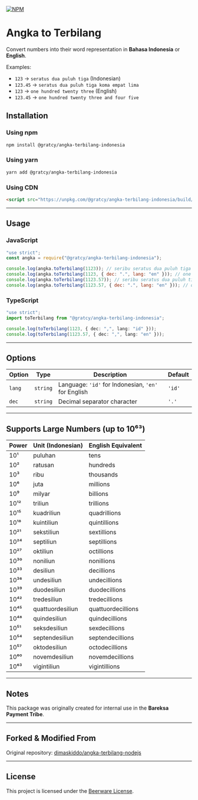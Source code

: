 [![NPM](https://nodei.co/npm/@gratcy/angka-terbilang-indonesia.svg?style=compact&color=brightgreen)](https://nodei.co/npm/@gratcy/angka-terbilang-indonesia/)

# Angka to Terbilang

Convert numbers into their word representation in **Bahasa Indonesia** or **English**.

Examples:

- `123` → `seratus dua puluh tiga` (Indonesian)
- `123.45` → `seratus dua puluh tiga koma empat lima`
- `123` → `one hundred twenty three` (English)
- `123.45` → `one hundred twenty three and four five`

## Installation

### Using **npm**

```bash
npm install @gratcy/angka-terbilang-indonesia
```

### Using **yarn**

```bash
yarn add @gratcy/angka-terbilang-indonesia
```

### Using **CDN**

```html
<script src="https://unpkg.com/@gratcy/angka-terbilang-indonesia/build/index.min.js"></script>
```

---

## Usage

### JavaScript

```js
"use strict";
const angka = require("@gratcy/angka-terbilang-indonesia");

console.log(angka.toTerbilang(1123)); // seribu seratus dua puluh tiga
console.log(angka.toTerbilang(1123, { dec: ".", lang: "en" })); // one thousand one hundred twenty three
console.log(angka.toTerbilang(1123.57)); // seribu seratus dua puluh tiga koma lima tujuh
console.log(angka.toTerbilang(1123.57, { dec: ".", lang: "en" })); // one thousand one hundred twenty three and five seven
```

### TypeScript

```ts
"use strict";
import toTerbilang from "@gratcy/angka-terbilang-indonesia";

console.log(toTerbilang(1123, { dec: ",", lang: "id" }));
console.log(toTerbilang(1123.57, { dec: ",", lang: "en" }));
```

---

## Options

| Option | Type     | Description                                         | Default |
| ------ | -------- | --------------------------------------------------- | ------- |
| `lang` | `string` | Language: `'id'` for Indonesian, `'en'` for English | `'id'`  |
| `dec`  | `string` | Decimal separator character                         | `'.'`   |

---

## Supports Large Numbers (up to 10⁶³)

| Power | Unit (Indonesian) | English Equivalent |
| ----- | ----------------- | ------------------ |
| 10¹   | puluhan           | tens               |
| 10²   | ratusan           | hundreds           |
| 10³   | ribu              | thousands          |
| 10⁶   | juta              | millions           |
| 10⁹   | milyar            | billions           |
| 10¹²  | triliun           | trillions          |
| 10¹⁵  | kuadriliun        | quadrillions       |
| 10¹⁸  | kuintiliun        | quintillions       |
| 10²¹  | sekstiliun        | sextillions        |
| 10²⁴  | septiliun         | septillions        |
| 10²⁷  | oktiliun          | octillions         |
| 10³⁰  | noniliun          | nonillions         |
| 10³³  | desiliun          | decillions         |
| 10³⁶  | undesiliun        | undecillions       |
| 10³⁹  | duodesiliun       | duodecillions      |
| 10⁴²  | tredesiliun       | tredecillions      |
| 10⁴⁵  | quattuordesiliun  | quattuordecillions |
| 10⁴⁸  | quindesiliun      | quindecillions     |
| 10⁵¹  | seksdesiliun      | sexdecillions      |
| 10⁵⁴  | septendesiliun    | septendecillions   |
| 10⁵⁷  | oktodesiliun      | octodecillions     |
| 10⁶⁰  | novemdesiliun     | novemdecillions    |
| 10⁶³  | vigintiliun       | vigintillions      |

---

## Notes

This package was originally created for internal use in the **Bareksa Payment Tribe**.

---

## Forked & Modified From

Original repository: [dimaskiddo/angka-terbilang-nodejs](https://github.com/dimaskiddo/angka-terbilang-nodejs)

---

## License

This project is licensed under the [Beerware License](./LICENSE).
